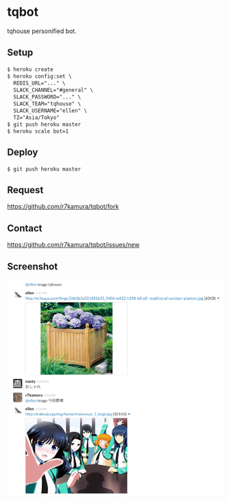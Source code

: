 # tqbot
tqhouse personified bot.

## Setup
```
$ heroku create
$ heroku config:set \
  REDIS_URL="..." \
  SLACK_CHANNEL="#general" \
  SLACK_PASSWORD="..." \
  SLACK_TEAM="tqhouse" \
  SLACK_USERNAME="ellen" \
  TZ="Asia/Tokyo"
$ git push heroku master
$ heroku scale bot=1
```

## Deploy
```
$ git push heroku master
```

## Request
https://github.com/r7kamura/tqbot/fork

## Contact
https://github.com/r7kamura/tqbot/issues/new

## Screenshot
![](https://raw.githubusercontent.com/r7kamura/tqbot/master/images/screenshot.png)
